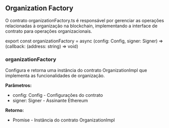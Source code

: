 ## Organization Factory
O contrato organizationFactory.ts é responsável por gerenciar as operações relacionadas à organização na blockchain, implementando a interface de contrato para operações organizacionais.

export const organizationFactory = async (config: Config, signer: Signer) => (callback: (address: string) => void)

### organizationFactory
Configura e retorna uma instância do contrato OrganizationImpl que implementa as funcionalidades de organização.

**Parâmetros:**
- config: Config - Configurações do contrato
- signer: Signer - Assinante Ethereum

**Retorno:**
- Promise<OrganizationContract> - Instância do contrato OrganizationImpl